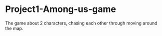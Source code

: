 # Project1-Among-us-game
The game about 2 characters, chasing each other through moving around the map.
